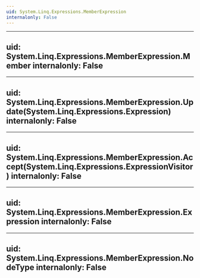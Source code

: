 ```yaml
---
uid: System.Linq.Expressions.MemberExpression
internalonly: False
---
```


---
uid: System.Linq.Expressions.MemberExpression.Member
internalonly: False
---

---
uid: System.Linq.Expressions.MemberExpression.Update(System.Linq.Expressions.Expression)
internalonly: False
---

---
uid: System.Linq.Expressions.MemberExpression.Accept(System.Linq.Expressions.ExpressionVisitor)
internalonly: False
---

---
uid: System.Linq.Expressions.MemberExpression.Expression
internalonly: False
---

---
uid: System.Linq.Expressions.MemberExpression.NodeType
internalonly: False
---
